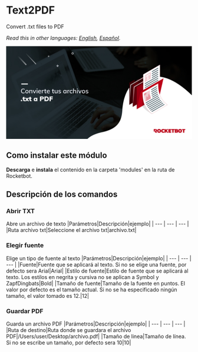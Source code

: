 # Text2PDF
  
Convert .txt files to PDF  

*Read this in other languages: [English](Manual_Text2PDF.md), [Español](Manual_Text2PDF.es.md).*
  
![banner](imgs/Banner_Text2PDF.png)
## Como instalar este módulo
  
__Descarga__ e __instala__ el contenido en la carpeta 'modules' en la ruta de Rocketbot.  



## Descripción de los comandos

### Abrir TXT
  
Abre un archivo de texto
|Parámetros|Descripción|ejemplo|
| --- | --- | --- |
|Ruta archivo txt|Seleccione el archivo txt|archivo.txt|

### Elegir fuente
  
Elige un tipo de fuente al texto
|Parámetros|Descripción|ejemplo|
| --- | --- | --- |
|Fuente|Fuente que se aplicará al texto. Si no se elige una fuente, por defecto sera Arial|Arial|
|Estilo de fuente|Estilo de fuente que se aplicará al texto. Los estilos en negrita y cursiva no se aplican a Symbol y ZapfDingbats|Bold|
|Tamaño de fuente|Tamaño de la fuente en puntos. El valor por defecto es el tamaño actual. Si no se ha especificado ningún tamaño, el valor tomado es 12.|12|

### Guardar PDF
  
Guarda un archivo PDF
|Parámetros|Descripción|ejemplo|
| --- | --- | --- |
|Ruta de destino|Ruta donde se guardara el archivo PDF|/Users/user/Desktop/archivo.pdf|
|Tamaño de linea|Tamaño de línea. Si no se escribe un tamaño, por defecto sera 10|10|
